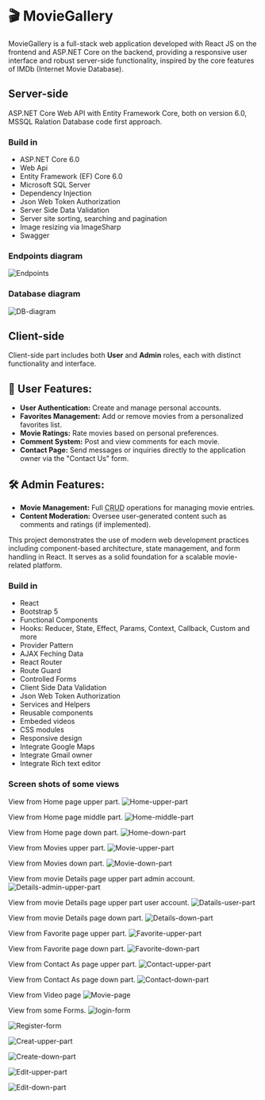 <h1>🎬 MovieGallery</h1>
<div>MovieGallery is a full-stack web application developed with React JS on the frontend and ASP.NET Core on the backend, providing a responsive user interface and robust server-side functionality, inspired by the core features of IMDb (Internet Movie Database).</div>
<h2>Server-side</h2>
<p>ASP.NET Core Web API with Entity Framework Core, both on version 6.0, MSSQL Ralation Database code first approach.</p>
<h3>Build in</h3>
<ul>
  <li>ASP.NET Core 6.0</li>
  <li>Web Api</li>
  <li>Entity Framework (EF) Core 6.0</li>
  <li>Microsoft SQL Server</li> 
  <li>Dependency Injection</li>
  <li>Json Web Token Authorization</li>
  <li>Server Side Data Validation</li>
  <li>Server site sorting, searching and pagination</li>
  <li>Image resizing via ImageSharp</li>
  <li>Swagger</li>
</ul>
<h3>Endpoints diagram</h3>

![Endpoints](https://github.com/user-attachments/assets/ec0279f9-e722-4d72-86cb-be29cbd765f5)

<h3>Database diagram</h3>

![DB-diagram](https://github.com/user-attachments/assets/54e344e9-dd63-497c-9a47-919e78fac926)

<h2>Client-side</h2>

<p>Client-side part includes both <strong>User</strong> and <strong>Admin</strong> roles, each with distinct functionality and interface.</p>

<h2>👤 User Features:</h2>
<ul>
  <li><strong>User Authentication:</strong> Create and manage personal accounts.</li>
  <li><strong>Favorites Management:</strong> Add or remove movies from a personalized favorites list.</li>
  <li><strong>Movie Ratings:</strong> Rate movies based on personal preferences.</li>
  <li><strong>Comment System:</strong> Post and view comments for each movie.</li>
  <li><strong>Contact Page:</strong> Send messages or inquiries directly to the application owner via the "Contact Us" form.</li>
</ul>

<h2>🛠️ Admin Features:</h2>
<ul>
  <li><strong>Movie Management:</strong> Full <abbr title="Create, Read, Update, Delete">CRUD</abbr> operations for managing movie entries.</li>
  <li><strong>Content Moderation:</strong> Oversee user-generated content such as comments and ratings (if implemented).</li>
</ul>

<p>This project demonstrates the use of modern web development practices including component-based architecture, state management, and form handling in React. It serves as a solid foundation for a scalable movie-related platform.</p>


<h3>Build in</h3>
<ul>
  <li>React</li>
  <li>Bootstrap 5</li>
  <li>Functional Components</li>
  <li>Hooks: Reducer, State, Effect, Params, Context, Callback, Custom and more</li>
  <li>Provider Pattern</li>
  <li>AJAX Feching Data</li>
  <li>React Router</li>
  <li>Route Guard</li>
  <li>Controlled Forms</li> 
  <li>Client Side Data Validation</li>
  <li>Json Web Token Authorization</li>   
  <li>Services and Helpers</li>
  <li>Reusable components</li>
  <li>Embeded videos</li>
  <li>CSS modules</li>
  <li>Responsive design</li>
  <li>Integrate Google Maps</li>
  <li>Integrate Gmail owner</li>
  <li>Integrate Rich text editor</li>
</ul>


<h3>Screen shots of some views</h3>

View from Home page upper part.
![Home-upper-part](https://github.com/user-attachments/assets/eed16fd1-4a3d-4ab7-8409-ef3fe771910c)

View from Home page middle part.
![Home-middle-part](https://github.com/user-attachments/assets/62227a66-1e9a-4e6e-ba04-c639d5cc2105)

View from Home page down part.
![Home-down-part](https://github.com/user-attachments/assets/e4f9e942-6355-4c1e-93c7-c2264b146161)

View from Movies upper part.
![Movie-upper-part](https://github.com/user-attachments/assets/12627c38-db88-446b-a3eb-c73125d8b12e)

View from Movies down part.
![Movie-down-part](https://github.com/user-attachments/assets/5654a900-919f-4ded-8fc5-7aba2e923afe)

View from movie Details page upper part admin account.
![Details-admin-upper-part](https://github.com/user-attachments/assets/af489123-4bbd-48dc-b797-7ffa3b47f2cc)

View from movie Details page upper part user account.
![Datails-user-part](https://github.com/user-attachments/assets/a9bcae13-1bd4-4f41-97e1-b883b131f2e3)

View from movie Details page down part.
![Details-down-part](https://github.com/user-attachments/assets/7df3c703-e23b-43d4-bbe7-a5babecaf62e)

View from Favorite page upper part.
![Favorite-upper-part](https://github.com/user-attachments/assets/9681fc60-e8e5-4d6d-9a74-978a6a5dbcf2)

View from Favorite page down part.
![Favorite-down-part](https://github.com/user-attachments/assets/99620e81-8fcc-4f97-af6f-1e6889fad6d0)

View from Contact As page upper part.
![Contact-upper-part](https://github.com/user-attachments/assets/fdc88767-86e1-40fd-8769-43f1276beb19)

View from Contact As page down part.
![Contact-down-part](https://github.com/user-attachments/assets/57690519-b1b6-40a3-a49d-39bcec5c6ad5)

View from Video page
![Movie-page](https://github.com/user-attachments/assets/93c8e928-4179-4384-b220-16ad77147417)

View from some Forms.
![login-form](https://github.com/user-attachments/assets/902a5ff3-ea84-4cb1-bdcd-b3e020c92276)

![Register-form](https://github.com/user-attachments/assets/e8513e61-67c8-4c68-81a5-a16e4be53b68)

![Creat-upper-part](https://github.com/user-attachments/assets/a34260f6-1f9c-4cad-a48e-909b0efe67c5)

![Create-down-part](https://github.com/user-attachments/assets/7a5de220-661f-4253-ab3e-f16ac02b438e)

![Edit-upper-part](https://github.com/user-attachments/assets/be907f49-225b-472b-b604-623275775896)

![Edit-down-part](https://github.com/user-attachments/assets/7ec5d087-2045-4415-b386-5ad6bf8fb2d1)


